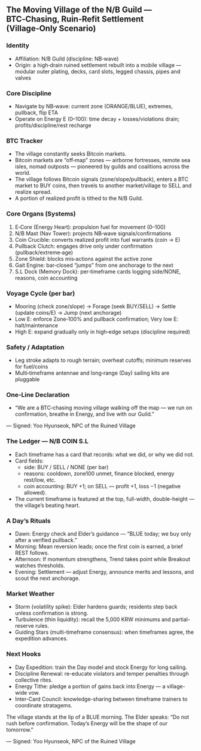 ## The Moving Village of the N/B Guild — BTC‑Chasing, Ruin‑Refit Settlement (Village‑Only Scenario)

### Identity
- Affiliation: N/B Guild (discipline: NB‑wave)
- Origin: a high‑drain ruined settlement rebuilt into a mobile village — modular outer plating, decks, card slots, legged chassis, pipes and valves

### Core Discipline
- Navigate by NB‑wave: current zone (ORANGE/BLUE), extremes, pullback, flip ETA
- Operate on Energy E (0–100): time decay + losses/violations drain; profits/discipline/rest recharge

### BTC Tracker
- The village constantly seeks Bitcoin markets.
- Bitcoin markets are “off‑map” zones — airborne fortresses, remote sea isles, nomad outposts — pioneered by guilds and coalitions across the world.
- The village follows Bitcoin signals (zone/slope/pullback), enters a BTC market to BUY coins, then travels to another market/village to SELL and realize spread.
- A portion of realized profit is tithed to the N/B Guild.

### Core Organs (Systems)
1) E‑Core (Energy Heart): propulsion fuel for movement (0–100)
2) N/B Mast (Nav Tower): projects NB‑wave signals/confirmations
3) Coin Crucible: converts realized profit into fuel warrants (coin → E)
4) Pullback Clutch: engages drive only under confirmation (pullback/extreme‑age)
5) Zone Shield: blocks mis‑actions against the active zone
6) Gait Engine: bar‑closed “jumps” from one anchorage to the next
7) S.L Dock (Memory Dock): per‑timeframe cards logging side/NONE, reasons, coin accounting

### Voyage Cycle (per bar)
- Mooring (check zone/slope) → Forage (seek BUY/SELL) → Settle (update coins/E) → Jump (next anchorage)
- Low E: enforce Zone‑100% and pullback confirmation; Very low E: halt/maintenance
- High E: expand gradually only in high‑edge setups (discipline required)

### Safety / Adaptation
- Leg stroke adapts to rough terrain; overheat cutoffs; minimum reserves for fuel/coins
- Multi‑timeframe antennae and long‑range (Day) sailing kits are pluggable

### One‑Line Declaration
- “We are a BTC‑chasing moving village walking off the map — we run on confirmation, breathe in Energy, and live with our Guild.”

— Signed: Yoo Hyunseok, NPC of the Ruined Village

### The Ledger — N/B COIN S.L
- Each timeframe has a card that records: what we did, or why we did not.
- Card fields:
  - side: BUY / SELL / NONE (per bar)
  - reasons: cooldown, zone100 unmet, finance blocked, energy rest/low, etc.
  - coin accounting: BUY +1; on SELL — profit +1, loss −1 (negative allowed).
- The current timeframe is featured at the top, full-width, double-height — the village’s beating heart.

### A Day’s Rituals
- Dawn: Energy check and Elder’s guidance — “BLUE today; we buy only after a verified pullback.”
- Morning: Mean reversion leads; once the first coin is earned, a brief REST follows.
- Afternoon: If momentum strengthens, Trend takes point while Breakout watches thresholds.
- Evening: Settlement — adjust Energy, announce merits and lessons, and scout the next anchorage.

### Market Weather
- Storm (volatility spike): Elder hardens guards; residents step back unless confirmation is strong.
- Turbulence (thin liquidity): recall the 5,000 KRW minimums and partial-reserve rules.
- Guiding Stars (multi-timeframe consensus): when timeframes agree, the expedition advances.

### Next Hooks
- Day Expedition: train the Day model and stock Energy for long sailing.
- Discipline Renewal: re-educate violators and temper penalties through collective rites.
- Energy Tithe: pledge a portion of gains back into Energy — a village-wide vow.
- Inter-Card Council: knowledge-sharing between timeframe trainers to coordinate stratagems.

The village stands at the lip of a BLUE morning. The Elder speaks:
“Do not rush before confirmation. Today’s Energy will be the shape of our tomorrow.”

— Signed: Yoo Hyunseok, NPC of the Ruined Village

